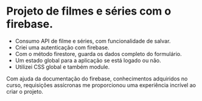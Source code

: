 # Projeto de filmes e séries com o firebase.

- Consumo API de filme e séries, com funcionalidade de salvar. 
- Criei uma autenticação com firebase. 
- Com o método firestore, guarda os dados completo do formulário.
- Um estado global para a aplicação se está logado ou não. 
- Utilizei CSS global e também module. 

Com ajuda da documentação do firebase, conhecimentos adquiridos no curso, requisições assícronas me proporcionou uma experiência incrível ao criar o projeto.

